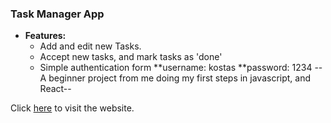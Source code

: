 ### **Task Manager App**

- **Features:**
  - Add and edit new Tasks.
  - Accept new tasks, and mark tasks as 'done'
  - Simple authentication form
    **username: kostas
    **password: 1234
    --A beginner project from me doing my first steps in javascript, and React--

Click [here](https://kostasbzn.github.io/Task_Management_App_React/) to visit the website.
